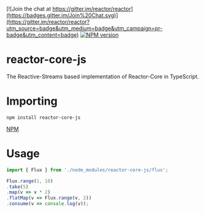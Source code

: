[![Join the chat at https://gitter.im/reactor/reactor](https://badges.gitter.im/Join%20Chat.svg)](https://gitter.im/reactor/reactor?utm_source=badge&utm_medium=badge&utm_campaign=pr-badge&utm_content=badge) [![NPM version](https://img.shields.io/npm/v/reactor-core-js.svg)](https://www.npmjs.com/package/reactor-core-js)

# reactor-core-js

The Reactive-Streams based implementation of Reactor-Core in TypeScript.

# Importing

```
npm install reactor-core-js
```

[NPM](https://www.npmjs.com/package/reactor-core-js/)

# Usage

```javascript
import { Flux } from './node_modules/reactor-core-js/flux';

Flux.range(1, 10)
.take(5)
.map(v => v * 2)
.flatMap(v => Flux.range(v, 2))
.consume(v => console.log(v));
```
